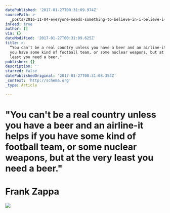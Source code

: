 ```yaml
---
datePublished: '2017-01-27T00:31:09.974Z'
sourcePath: >-
  _posts/2016-11-04-everyone-needs-something-to-believe-in-i-believe-i-will-ha.md
inFeed: true
author: []
via: {}
dateModified: '2017-01-27T00:31:09.625Z'
title: >-
  “You can‘t be a real country unless you have a beer and an airline-it helps if
  you have some kind of football team, or some nuclear weapons, but at the very
  least you need a beer."
publisher: {}
description: ''
starred: false
datePublishedOriginal: '2017-01-27T00:31:08.354Z'
_context: 'http://schema.org'
_type: Article

---
```

# "You can't be a real country unless you have a beer and an airline-it helps if you have some kind of football team, or some nuclear weapons, but at the very least you need a beer."

# Frank Zappa
![](https://the-grid-user-content.s3-us-west-2.amazonaws.com/555f39fd-31e3-405d-8b3e-981a0010d375.jpg)